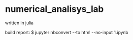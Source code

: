 # numerical_analisys_lab

written in julia

build report: $ jupyter nbconvert --to html --no-input 1.ipynb
